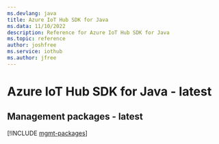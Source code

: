 ```yaml
---
ms.devlang: java
title: Azure IoT Hub SDK for Java
ms.data: 11/10/2022
description: Reference for Azure IoT Hub SDK for Java
ms.topic: reference
author: joshfree
ms.service: iothub
ms.author: jfree
---
```

# Azure IoT Hub SDK for Java - latest

## Management packages - latest
[!INCLUDE [mgmt-packages](iot-hub-mgmt-index.md)]